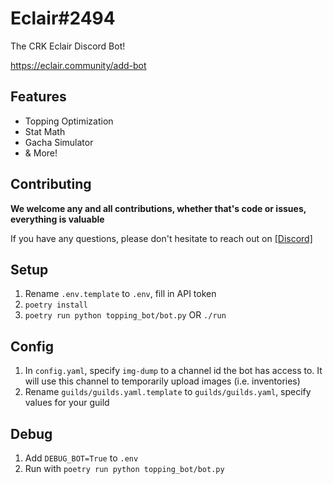 # Eclair#2494
The CRK Eclair Discord Bot!
  
https://eclair.community/add-bot

## Features
- Topping Optimization
- Stat Math
- Gacha Simulator
- & More!

## Contributing
**We welcome any and all contributions, whether that's code or issues, everything is valuable**
  
If you have any questions, please don't hesitate to reach out on [[Discord]](https://discordapp.com/users/everym4n/)

## Setup
1. Rename `.env.template` to `.env`, fill in API token
2. `poetry install`
3. `poetry run python topping_bot/bot.py` OR `./run`

## Config
1. In `config.yaml`, specify `img-dump` to a channel id the bot has access to. It will use this channel to temporarily
upload images (i.e. inventories)
2. Rename `guilds/guilds.yaml.template` to `guilds/guilds.yaml`, specify values for your guild

## Debug
1. Add `DEBUG_BOT=True` to `.env`
2. Run with `poetry run python topping_bot/bot.py`
